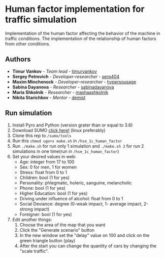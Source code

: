 # Human factor implementation for traffic simulation

Implementation of the human factor affecting the behavior of the machine in traffic conditions. The implementation of the relationship of human factors from other conditions.

## Authors

* **Timur Vankov** - *Team lead* - [timurvankov](https://github.com/timurvankov)
* **Sergey Petrovich** - *Developer-researcher* - [serp404](https://github.com/serp404)
* **Maxim Minchenock** - *Developer-researcher* - [hypersousage](https://github.com/hypersousage)
* **Sabina Dayanova** - *Researcher* - [sabinadayanova](https://github.com/sabinadayanova)
* **Maria Shkolnik** - *Researcher* - [mashaashkolnik](https://github.com/mashaashkolnik)
* **Nikita Starichkov** - *Mentor* - [demist](https://github.com/demist)

## Run simulation

1. Install Pyro and Python (version grater than or equal to 3.6) 
2. Download SUMO [click here!](https://sumo.dlr.de/docs/Installing.html) (linux preferably)
3. Clone this rep to `/sumo/tools`
4. Run this `chmod ugo+x make.sh` in `/hse_1c_human_factor`
5. Run `./make.sh` for run only 1 simulation and `./make.sh 2` for run 2 simulations in one time(run in `/hse_1c_human_factor`)
6. Set your desired values in web:
    - Age: integer from 17 to 100
    - Sex: 0 for men, 1 for women
    - Stress: float from 0 to 1
    - Children: bool (1 for yes)
    - Personality: phlegmatic, holeric, sanguine, melancholic
    - Phone: bool (1 for yes)
    - Higher Education: bool (1 for yes)
    - Driving under influence of alcohol: float from 0 to 1
    - Social Deviance: degree (0-weak impact, 1- average impact, 2-strong impact)
    - Foreigner: bool (1 for yes)
7. Edit another things:
    1. Choose the area of the map that you want
    2. Click the "Generate scenario" button
    3. In the new window set the "delay" value on 100 and click on the green triangle button (play)
    4. After the start you can change the quantity of cars by changing the "scale traffic".
